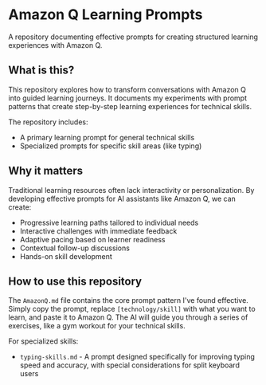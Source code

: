 # Amazon Q Learning Prompts

A repository documenting effective prompts for creating structured learning experiences with Amazon Q.

## What is this?

This repository explores how to transform conversations with Amazon Q into guided learning journeys. It documents my experiments with prompt patterns that create step-by-step learning experiences for technical skills.

The repository includes:
- A primary learning prompt for general technical skills
- Specialized prompts for specific skill areas (like typing)

## Why it matters

Traditional learning resources often lack interactivity or personalization. By developing effective prompts for AI assistants like Amazon Q, we can create:

- Progressive learning paths tailored to individual needs
- Interactive challenges with immediate feedback
- Adaptive pacing based on learner readiness
- Contextual follow-up discussions
- Hands-on skill development

## How to use this repository

The `AmazonQ.md` file contains the core prompt pattern I've found effective. Simply copy the prompt, replace `[technology/skill]` with what you want to learn, and paste it to Amazon Q. The AI will guide you through a series of exercises, like a gym workout for your technical skills.

For specialized skills:
- `typing-skills.md` - A prompt designed specifically for improving typing speed and accuracy, with special considerations for split keyboard users

